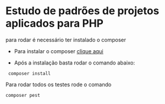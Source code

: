 # Estudo de padrões de projetos aplicados para PHP

para rodar é necessário ter instalado o composer

- Para instalar o composer [clique aqui](https://getcomposer.org/download/)

- Após a instalação basta rodar o comando abaixo: 

``` composer install```

Para rodar todos os testes rode o comando

``` composer pest ```
